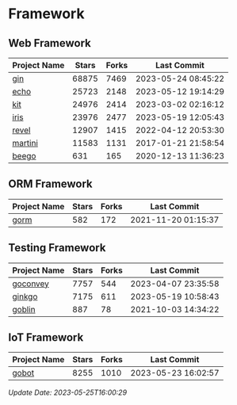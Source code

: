 # Framework

## Web Framework
| Project Name | Stars | Forks | Last Commit |
| ------------ | ----- | ----- | ----------- |
| [gin](https://github.com/gin-gonic/gin) | 68875 | 7469 | 2023-05-24 08:45:22 |
| [echo](https://github.com/labstack/echo) | 25723 | 2148 | 2023-05-12 19:14:29 |
| [kit](https://github.com/go-kit/kit) | 24976 | 2414 | 2023-03-02 02:16:12 |
| [iris](https://github.com/kataras/iris) | 23976 | 2477 | 2023-05-19 12:05:43 |
| [revel](https://github.com/revel/revel) | 12907 | 1415 | 2022-04-12 20:53:30 |
| [martini](https://github.com/go-martini/martini) | 11583 | 1131 | 2017-01-21 21:58:54 |
| [beego](https://github.com/astaxie/beego) | 631 | 165 | 2020-12-13 11:36:23 |

## ORM Framework
| Project Name | Stars | Forks | Last Commit |
| ------------ | ----- | ----- | ----------- |
| [gorm](https://github.com/jinzhu/gorm) | 582 | 172 | 2021-11-20 01:15:37 |

## Testing Framework
| Project Name | Stars | Forks | Last Commit |
| ------------ | ----- | ----- | ----------- |
| [goconvey](https://github.com/smartystreets/goconvey) | 7757 | 544 | 2023-04-07 23:35:58 |
| [ginkgo](https://github.com/onsi/ginkgo) | 7175 | 611 | 2023-05-19 10:58:43 |
| [goblin](https://github.com/franela/goblin) | 887 | 78 | 2021-10-03 14:34:22 |

## IoT Framework
| Project Name | Stars | Forks | Last Commit |
| ------------ | ----- | ----- | ----------- |
| [gobot](https://github.com/hybridgroup/gobot) | 8255 | 1010 | 2023-05-23 16:02:57 |

*Update Date: 2023-05-25T16:00:29*
